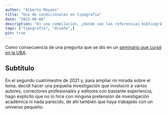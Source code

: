 ```yaml
---
author: "Alberto Moyano"
title: "Uso de condicionales en tipografía"
date: "2023-09-08"
description: "En una compilación, ¿donde van las referencias bibliográficas?"
tags: ["tipografía", "diseño",]
pin: true
---
```


Como consecuencia de una pregunta que se dio en un [seminario que cursé en la UBA](https://www.linkedin.com/groups/12515598/).

<!--more-->

## Subtítulo

En el segundo cuatrimestre de 2021 y, para ampliar mi mirada sobre el tema, decidí hacer una pequeña investigación que involucró a varios autores, correctores profesionales y editores con bastante experiencia, hago explícito que no lo hice con ninguna pretensión de investigación académica ni nada parecido, de ahí también que haya trabajado con un universo pequeño.







